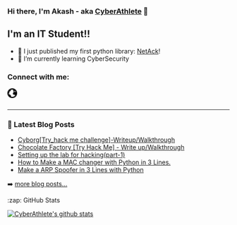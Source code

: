 ### Hi there, I'm Akash - aka [CyberAthlete][website] 👋


## I'm an IT Student!!

- 🔭 I just published my first python library: [NetAck][course]!
- 🌱 I’m currently learning CyberSecurity

### Connect with me:

[<img align="left" alt="codeSTACKr.com" width="22px" src="https://raw.githubusercontent.com/iconic/open-iconic/master/svg/globe.svg" />][website]
<br />
<br />


---

### 📕 Latest Blog Posts

<!-- BLOG-POST-LIST:START -->
- [Cyborg[Try_hack me challenge]-Writeup/Walkthrough](https://e4o4.blogspot.com/2021/01/cyborgtryhack-me-challenge.html)
- [Chocolate Factory [Try Hack Me] - Write up/Walkthrough](https://e4o4.blogspot.com/2021/01/chocolate-factory-try-hack-me-write.html)
- [Setting up the lab for hacking&lpar;part-1&rpar;](https://e4o4.blogspot.com/2020/11/blog-post.html)
- [How to Make a MAC changer with Python in 3 Lines.](https://e4o4.blogspot.com/2020/12/how-to-make-mac-changer-with-python-in.html)
- [Make a ARP Spoofer in 3 Lines with Python](https://e4o4.blogspot.com/2020/11/make-arp-spoofer-in-3-lines-with-python.html)
<!-- BLOG-POST-LIST:END -->

➡️ [more blog posts...](https://e4o4.blogspot.com//)


</details>
  
  
  <summary>:zap: GitHub Stats</summary>
  
  [![CyberAthlete's github stats](https://github-readme-stats.vercel.app/api?username=cyberathlete&hide=contribs,prs&show_icons=true&theme=radical)](https://github.com//github-readme-stats)

[website]: https://www.e4o4.blogspot.com//
[course]: https://pypi.org/project/netack/
